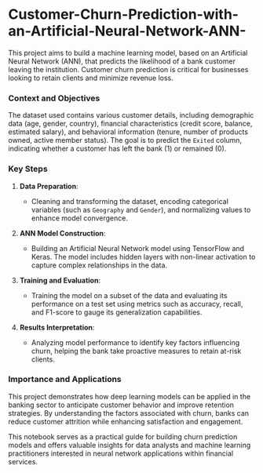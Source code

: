# Customer-Churn-Prediction-with-an-Artificial-Neural-Network-ANN-
This project aims to build a machine learning model, based on an Artificial Neural Network (ANN), that predicts the likelihood of a bank customer leaving the institution. Customer churn prediction is critical for businesses looking to retain clients and minimize revenue loss.

### Context and Objectives
The dataset used contains various customer details, including demographic data (age, gender, country), financial characteristics (credit score, balance, estimated salary), and behavioral information (tenure, number of products owned, active member status). The goal is to predict the `Exited` column, indicating whether a customer has left the bank (1) or remained (0).

### Key Steps
1. **Data Preparation**: 
   - Cleaning and transforming the dataset, encoding categorical variables (such as `Geography` and `Gender`), and normalizing values to enhance model convergence.

2. **ANN Model Construction**:
   - Building an Artificial Neural Network model using TensorFlow and Keras. The model includes hidden layers with non-linear activation to capture complex relationships in the data.

3. **Training and Evaluation**:
   - Training the model on a subset of the data and evaluating its performance on a test set using metrics such as accuracy, recall, and F1-score to gauge its generalization capabilities.

4. **Results Interpretation**:
   - Analyzing model performance to identify key factors influencing churn, helping the bank take proactive measures to retain at-risk clients.

### Importance and Applications
This project demonstrates how deep learning models can be applied in the banking sector to anticipate customer behavior and improve retention strategies. By understanding the factors associated with churn, banks can reduce customer attrition while enhancing satisfaction and engagement.

This notebook serves as a practical guide for building churn prediction models and offers valuable insights for data analysts and machine learning practitioners interested in neural network applications within financial services.
